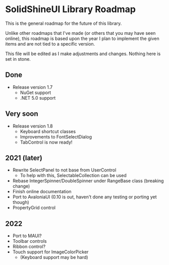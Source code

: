 SolidShineUI Library Roadmap
============================

This is the general roadmap for the future of this library.

Unlike other roadmaps that I've made (or others that you may have seen online), this roadmap is based upon the year I plan to implement the given items and are not tied to a specific version.

This file will be edited as I make adjustments and changes. Nothing here is set in stone.

## Done

- Release version 1.7
  - NuGet support
  - .NET 5.0 support

## Very soon

- Release version 1.8
  - Keyboard shortcut classes
  - Improvements to FontSelectDialog
  - TabControl is now ready!

## 2021 (later)

- Rewrite SelectPanel to not base from UserControl
  - To help with this, SelectableCollection can be used
- Rebase IntegerSpinner/DoubleSpinner under RangeBase class (breaking change)
- Finish online documentation
- Port to AvaloniaUI (0.10 is out, haven't done any testing or porting yet though)
- PropertyGrid control

## 2022

- Port to MAUI?
- Toolbar controls
- Ribbon control?
- Touch support for ImageColorPicker
  - (Keyboard support may be hard)
